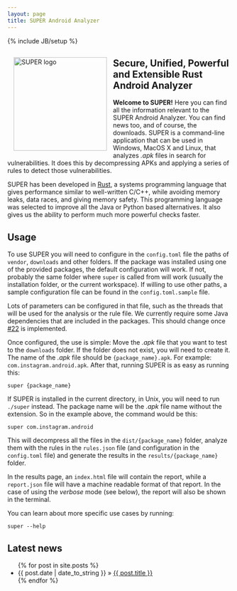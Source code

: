 ```yaml
---
layout: page
title: SUPER Android Analyzer
---
```

{% include JB/setup %}

<img src="{{ site.url }}/assets/logo.png" alt="SUPER logo" title="SUPER Android Analyzer" style="float:left;width:15em;margin:1em">

## Secure, Unified, Powerful and Extensible Rust Android Analyzer

**Welcome to SUPER!** Here you can find all the information relevant to the SUPER Android Analyzer.
You can find news too, and of course, the downloads. SUPER is a command-line application that can
be used in Windows, MacOS X and Linux, that analyzes *.apk* files in search for vulnerabilities. It
does this by decompressing APKs and applying a series of rules to detect those vulnerabilities.

SUPER has been developed in [Rust](https://www.rust-lang.org/), a systems programming language that
gives performance similar to well-written C/C++, while avoiding memory leaks, data races, and
giving memory safety. This programming language was selected to improve all the Java or Python based
alternatives. It also gives us the ability to perform much more powerful checks faster.

## Usage

To use SUPER you will need to configure in the `config.toml` file the paths of `vendor`,
`downloads` and other folders. If the package was installed using one of the provided packages,
the default configuration will work. If not, probably the same folder where `super` is called from
will work (usually the installation folder, or the current workspace). If willing to use other
paths, a sample configuration file can be found in the `config.toml.sample` file.

Lots of parameters can be configured in that file, such as the threads that will be used for the
analysis or the rule file. We currently require some Java dependencies that are included in the
packages. This should change once [#22](https://github.com/SUPERAndroidAnalyzer/super/issues/22) is
implemented.

Once configured, the use is simple: Move the *.apk* file that you want to test to the `downloads`
folder. If the folder does not exist, you will need to create it. The name of the *.apk* file
should be `{package_name}.apk`. For example: `com.instagram.android.apk`. After that, running SUPER
is as easy as running this:

```
super {package_name}
```

If SUPER is installed in the current directory, in Unix, you will need to run `./super` instead.
The package name will be the *.apk* file name without the extension. So in the example above, the
command would be this:

```
super com.instagram.android
```

This will decompress all the files in the `dist/{package_name}` folder, analyze them with the rules
in the `rules.json` file (and configuration in the `config.toml` file) and generate the results in
the `results/{package_name}` folder.

In the results page, an `index.html` file will contain the report, while a `report.json` file will
have a machine readable format of that report. In the case of using the *verbose* mode (see below),
the report will also be shown in the terminal.

You can learn about more specific use cases by running:

```
super --help
```

<div style="margin-top:2em"></div>

## Latest news

<ul class="posts">
  {% for post in site.posts %}
    <li><time datetime="{{ post.date | date: "%Y-%m-%d" }}">{{ post.date | date_to_string }}</time> » <a href="{{ BASE_PATH }}{{ post.url }}">{{ post.title }}</a></li>
  {% endfor %}
</ul>
